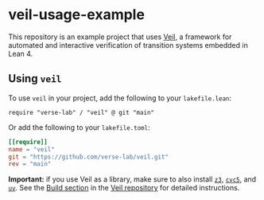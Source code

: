 # veil-usage-example

This repository is an example project that uses
[Veil](https://github.com/verse-lab/veil), a framework for automated
and interactive verification of transition systems embedded in Lean 4.

## Using `veil`

To use `veil` in your project, add the following to your
`lakefile.lean`:

```lean
require "verse-lab" / "veil" @ git "main"
```

Or add the following to your `lakefile.toml`:

```toml
[[require]]
name = "veil"
git = "https://github.com/verse-lab/veil.git"
rev = "main"
```

**Important:** if you use Veil as a library, make sure to also install
[`z3`](https://github.com/Z3Prover/z3), [`cvc5`](https://github.com/cvc5/cvc5),
and [`uv`](https://github.com/astral-sh/uv). See the [Build
section](https://github.com/verse-lab/veil?tab=readme-ov-file#build) in the
[Veil repository](https://github.com/verse-lab/veil) for detailed instructions.